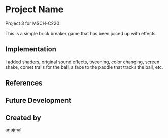 # Project Name
Project 3 for MSCH-C220

This is a simple brick breaker game that has been juiced up with effects.


## Implementation

I added shaders, original sound effects, tweening, color changing, screen shake, comet trails for the ball, a face to the paddle that tracks the ball, etc.


## References


## Future Development


## Created by
anajmal
